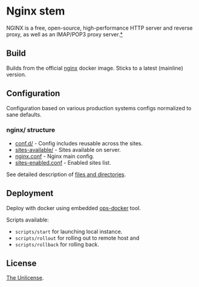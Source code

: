 # Nginx stem

NGINX is a free, open-source, high-performance HTTP server and reverse proxy, as well as an IMAP/POP3 proxy server.[\*](http://nginx.org/)

## Build

Builds from the official [nginx](https://hub.docker.com/_/nginx/) docker image. Sticks to a latest (mainline) version.

## Configuration

Configuration based on various production systems configs normalized to sane defaults.

### nginx/ structure

  * [conf.d/](conf/conf.d/) - Config includes reusable across the sites.
  * [sites-available/](conf/sites-available/) - Sites available on server.
  * [nginx.conf](conf/nginx.conf) - Nginx main config.
  * [sites-enabled.conf](conf/sites-enabled.conf) - Enabled sites list.

See detailed description of [files and directories](doc/files.md).

## Deployment

Deploy with docker using embedded [ops-docker](https://github.com/ops-tools/ops-docker) tool.

Scripts available:

  * `scripts/start` for launching local instance.
  * `scripts/rollout` for rolling out to remote host and
  * `scripts/rollback` for rolling back.

## License

[The Unlicense](LICENSE).
